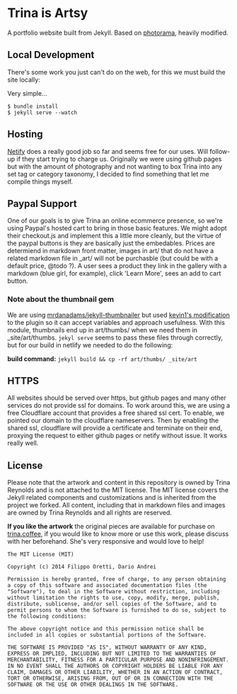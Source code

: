 Trina is Artsy
==============
A portfolio website built from Jekyll. Based on [photorama](https://sunbliss.github.io/photorama/ "Photorama Demo"), heavily modified. 



## Local Development

There's some work you just can't do on the web, for this we must build the site locally:

Very simple...

```
$ bundle install
$ jekyll serve --watch
```

## Hosting
[Netify](https://app.netlify.com/sites/trinaisartsy/) does a really good job so far and seems free for our uses. Will follow-up if they start trying to charge us. Originally we were using github pages but with the amount of photography and not wanting to box Trina into any set tag or category taxonomy, I decided to find something that let me compile things myself. 

## Paypal Support

One of our goals is to give Trina an online ecommerce presence, so we're using Paypal's hosted cart to bring in those basic features. We might adopt their checkout.js and implement this a little more cleanly, but the virtue of the paypal buttons is they are basically just the embedables. Prices are determiend in markdown front matter, images in art/ that do not have a related markdown file in _art/ will not be purchasble (but could be with a default price, @todo ?). A user sees a product they link in the gallery with a markdown (blue girl, for example), click 'Learn More', sees an add to cart button. 


### Note about the thumbnail gem

We are using [mrdanadams/jekyll-thumbnailer](https://github.com/mrdanadams/jekyll-thumbnailer) but used [kevin1's modification](https://github.com/kevin1/jekyll-thumbnailer/blob/master/thumbnail.rb) to the plugin so it can accept variables and approach usefulness. With this module, thumbnails end up in art/thumbs/ when we need them in _site/art/thumbs. `jekyl serve` seems to pass these files through correctly, but for our build in netlify we needed to do the following:

**build command:** `jekyll build && cp -rf art/thumbs/ _site/art`

## HTTPS

All websites should be served over https, but github pages and many other services do not provide ssl for domains. To work around this, we are using a free Cloudflare account that provides a free shared ssl cert. To enable, we pointed our domain to the cloudflare nameservers. Then by enabling the shared ssl, cloudflare will provide a certificate and terminate on their end, proxying the request to either github pages or netify without issue. It works really well.

## License

Please note that the artwork and content in this repository is owned by Trina Reynolds and is not attached to the MIT license. The MIT license covers the Jekyll related components and customizations and is inherited from the project we forked. All content, including that in markdown files and images are owned by Trina Reynolds and all rights are reserved.

**If you like the artwork** the original pieces are available for purchase on [trina.coffee](https://trina.coffee), if you would like to know more or use this work, please discuss with her beforehand. She's very responsive and would love to help!

```
The MIT License (MIT)

Copyright (c) 2014 Filippo Oretti, Dario Andrei

Permission is hereby granted, free of charge, to any person obtaining a copy of this software and associated documentation files (the "Software"), to deal in the Software without restriction, including without limitation the rights to use, copy, modify, merge, publish, distribute, sublicense, and/or sell copies of the Software, and to permit persons to whom the Software is furnished to do so, subject to the following conditions:

The above copyright notice and this permission notice shall be included in all copies or substantial portions of the Software.

THE SOFTWARE IS PROVIDED "AS IS", WITHOUT WARRANTY OF ANY KIND, EXPRESS OR IMPLIED, INCLUDING BUT NOT LIMITED TO THE WARRANTIES OF MERCHANTABILITY, FITNESS FOR A PARTICULAR PURPOSE AND NONINFRINGEMENT. IN NO EVENT SHALL THE AUTHORS OR COPYRIGHT HOLDERS BE LIABLE FOR ANY CLAIM, DAMAGES OR OTHER LIABILITY, WHETHER IN AN ACTION OF CONTRACT, TORT OR OTHERWISE, ARISING FROM, OUT OF OR IN CONNECTION WITH THE SOFTWARE OR THE USE OR OTHER DEALINGS IN THE SOFTWARE.
```


